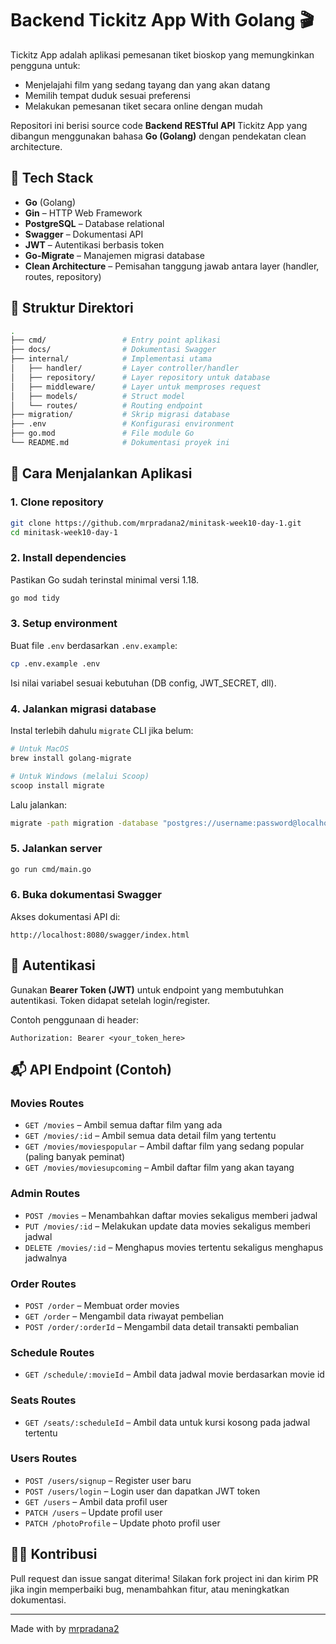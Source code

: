# Backend Tickitz App With Golang 🎬

Tickitz App adalah aplikasi pemesanan tiket bioskop yang memungkinkan pengguna untuk:

- Menjelajahi film yang sedang tayang dan yang akan datang
- Memilih tempat duduk sesuai preferensi
- Melakukan pemesanan tiket secara online dengan mudah

Repositori ini berisi source code **Backend RESTful API** Tickitz App yang dibangun menggunakan bahasa **Go (Golang)** dengan pendekatan clean architecture.

## 🔧 Tech Stack

- **Go** (Golang)
- **Gin** – HTTP Web Framework
- **PostgreSQL** – Database relational
- **Swagger** – Dokumentasi API
- **JWT** – Autentikasi berbasis token
- **Go-Migrate** – Manajemen migrasi database
- **Clean Architecture** – Pemisahan tanggung jawab antara layer (handler, routes, repository)

## 📂 Struktur Direktori

```bash
.
├── cmd/                 # Entry point aplikasi
├── docs/                # Dokumentasi Swagger
├── internal/            # Implementasi utama
│   ├── handler/         # Layer controller/handler
│   ├── repository/      # Layer repository untuk database
│   ├── middleware/      # Layer untuk memproses request
│   ├── models/          # Struct model
│   └── routes/          # Routing endpoint
├── migration/           # Skrip migrasi database
├── .env                 # Konfigurasi environment
├── go.mod               # File module Go
└── README.md            # Dokumentasi proyek ini
```

## 🚀 Cara Menjalankan Aplikasi

### 1. Clone repository

```bash
git clone https://github.com/mrpradana2/minitask-week10-day-1.git
cd minitask-week10-day-1
```

### 2. Install dependencies

Pastikan Go sudah terinstal minimal versi 1.18.

```bash
go mod tidy
```

### 3. Setup environment

Buat file `.env` berdasarkan `.env.example`:

```bash
cp .env.example .env
```

Isi nilai variabel sesuai kebutuhan (DB config, JWT_SECRET, dll).

### 4. Jalankan migrasi database

Instal terlebih dahulu `migrate` CLI jika belum:

```bash
# Untuk MacOS
brew install golang-migrate

# Untuk Windows (melalui Scoop)
scoop install migrate
```

Lalu jalankan:

```bash
migrate -path migration -database "postgres://username:password@localhost:5432/dbname?sslmode=disable" -verbose up
```

### 5. Jalankan server

```bash
go run cmd/main.go
```

### 6. Buka dokumentasi Swagger

Akses dokumentasi API di:

```
http://localhost:8080/swagger/index.html
```

## 🔐 Autentikasi

Gunakan **Bearer Token (JWT)** untuk endpoint yang membutuhkan autentikasi. Token didapat setelah login/register.

Contoh penggunaan di header:

```
Authorization: Bearer <your_token_here>
```

## 📬 API Endpoint (Contoh)

### Movies Routes

- `GET /movies` – Ambil semua daftar film yang ada
- `GET /movies/:id` – Ambil semua data detail film yang tertentu
- `GET /movies/moviespopular` – Ambil daftar film yang sedang popular (paling banyak peminat)
- `GET /movies/moviesupcoming` – Ambil daftar film yang akan tayang

### Admin Routes

- `POST /movies` – Menambahkan daftar movies sekaligus memberi jadwal
- `PUT /movies/:id` – Melakukan update data movies sekaligus memberi jadwal
- `DELETE /movies/:id` – Menghapus movies tertentu sekaligus menghapus jadwalnya

### Order Routes

- `POST /order` – Membuat order movies
- `GET /order` – Mengambil data riwayat pembelian
- `POST /order/:orderId` – Mengambil data detail transakti pembalian

### Schedule Routes

- `GET /schedule/:movieId` – Ambil data jadwal movie berdasarkan movie id

### Seats Routes

- `GET /seats/:scheduleId` – Ambil data untuk kursi kosong pada jadwal tertentu

### Users Routes

- `POST /users/signup` – Register user baru
- `POST /users/login` – Login user dan dapatkan JWT token
- `GET /users` – Ambil data profil user
- `PATCH /users` – Update profil user
- `PATCH /photoProfile` – Update photo profil user

## 👨‍💻 Kontribusi

Pull request dan issue sangat diterima! Silakan fork project ini dan kirim PR jika ingin memperbaiki bug, menambahkan fitur, atau meningkatkan dokumentasi.

---

Made with by [mrpradana2](https://github.com/mrpradana2)
